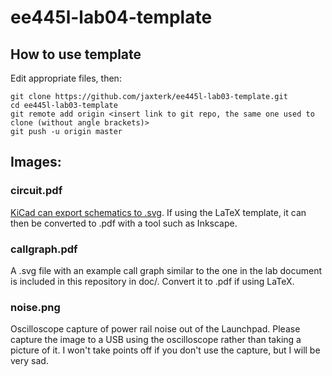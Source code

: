# ee445l-lab04-template

## How to use template

Edit appropriate files, then:
```
git clone https://github.com/jaxterk/ee445l-lab03-template.git
cd ee445l-lab03-template
git remote add origin <insert link to git repo, the same one used to clone (without angle brackets)>
git push -u origin master
```

## Images:

### circuit.pdf

[KiCad can export schematics to .svg](https://electronics.stackexchange.com/a/116869). If using the LaTeX template, it can then be converted to .pdf with a tool such as Inkscape.

### callgraph.pdf

A .svg file with an example call graph similar to the one in the lab document is included in this repository in doc/. Convert it to .pdf if using LaTeX.

### noise.png

Oscilloscope capture of power rail noise out of the Launchpad. Please capture the image to a USB using the oscilloscope rather than taking a picture of it. I won't take points off if you don't use the capture, but I will be very sad.
